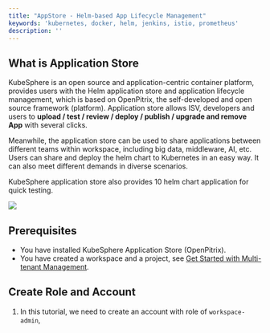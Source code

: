 ```yaml
---
title: "AppStore - Helm-based App Lifecycle Management"
keywords: 'kubernetes, docker, helm, jenkins, istio, prometheus'
description: ''
---
```


## What is Application Store

KubeSphere is an open source and application-centric container platform, provides users with the Helm application store and application lifecycle management, which is based on OpenPitrix, the self-developed and open source framework (platform). Application store allows ISV, developers and users to **upload / test / review / deploy / publish / upgrade and remove App** with several clicks.

Meanwhile, the application store can be used to share applications between different teams within workspace, including big data, middleware, AI, etc. Users can share and deploy the helm chart to Kubernetes in an easy way. It can also meet different demands in diverse scenarios.

KubeSphere application store also provides 10 helm chart application for quick testing.

![](https://pek3b.qingstor.com/kubesphere-docs/png/20191225205635.png)

## Prerequisites

- You have installed KubeSphere Application Store (OpenPitrix).
- You have created a workspace and a project, see [Get Started with Multi-tenant Management](../admin-quick-start).

## Create Role and Account

1. In this tutorial, we need to create an account with role of `workspace-admin`, 
